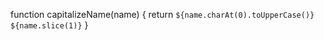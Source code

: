 function capitalizeName(name) {
  return `${name.charAt(0).toUpperCase()} ${name.slice(1)}`
}

<!-- From 18th Nov file -->
<!-- const verifiedDefault = {
  verfified: false
};

const contact = {
  phoneNumber: '03477871262'
}; -->

